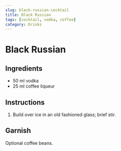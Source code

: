 ```yaml
---
slug: black-russian-cocktail
title: Black Russian
tags: [cocktail, vodka, coffee]
category: Drinks
---
```


# Black Russian

## Ingredients

- 50 ml vodka
- 25 ml coffee liqueur

## Instructions

1. Build over ice in an old fashioned glass; brief stir.

## Garnish

Optional coffee beans.
